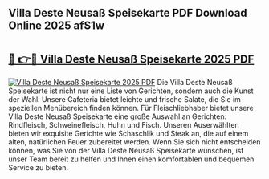 ## Villa Deste Neusaß Speisekarte PDF Download Online 2025 afS1w

# <h2><a href="http://gc971ks.nevu.top/?p=Villa+Deste+Neusa%c3%9f+Speisekarte">🔗 👉🔴 Villa Deste Neusaß Speisekarte 2025 PDF</a></h2>

[![Villa Deste Neusaß Speisekarte 2025 PDF](https://i.imgur.com/dBaPXMq.png)](http://gc971ks.nevu.top/?p=Villa+Deste+Neusa%c3%9f+Speisekarte)
Die Villa Deste Neusaß Speisekarte ist nicht nur eine Liste von Gerichten, sondern auch die Kunst der Wahl. Unsere Cafeteria bietet leichte und frische Salate, die Sie im speziellen Menübereich finden können. Für Fleischliebhaber bietet unsere Villa Deste Neusaß Speisekarte eine große Auswahl an Gerichten: Rindfleisch, Schweinefleisch, Huhn und Fisch. Unseren Auserwählten bieten wir exquisite Gerichte wie Schaschlik und Steak an, die auf einem alten, natürlichen Feuer zubereitet werden. Wenn Sie sich nicht entscheiden können, was Sie von der Villa Deste Neusaß Speisekarte wünschen, ist unser Team bereit zu helfen und Ihnen einen komfortablen und bequemen Service zu bieten.
